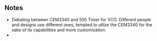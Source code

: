 ## Notes

- Debating between CEM3340 and 555 Timer for VCO. Different people and designs use different ones, tempted to utlize the CEM3340 for the sake of its capabilities and more customization.
- 
